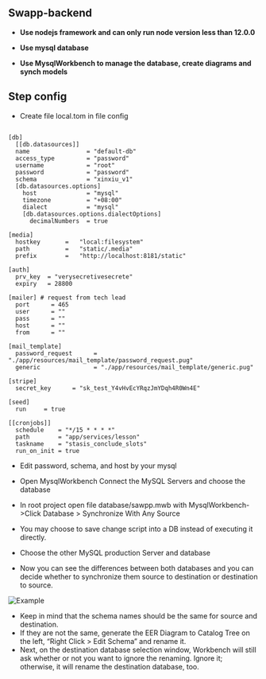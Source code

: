 ## Swapp-backend

- **Use nodejs framework and can only run node version less than 12.0.0**
 
- **Use mysql database**

- **Use MysqlWorkbench to manage the database, create diagrams and synch models**

## Step config

- Create file local.tom in file config

```

[db]
  [[db.datasources]]
  name                = "default-db"
  access_type         = "password"
  username            = "root"
  password            = "password"
  schema              = "xinxiu_v1"
  [db.datasources.options]
    host              = "mysql"
    timezone          = "+08:00"
    dialect           = "mysql"
    [db.datasources.options.dialectOptions]
      decimalNumbers  = true

[media]
  hostkey		=	"local:filesystem"
  path  		=	"static/.media"
  prefix		=	"http://localhost:8181/static"

[auth]
  prv_key  = "verysecretivesecrete"
  expiry   = 28800
  
[mailer] # request from tech lead
  port      = 465
  user      = ""
  pass      = ""
  host      = ""
  from      = ""

[mail_template]
  password_request      = "./app/resources/mail_template/password_request.pug"
  generic               = "./app/resources/mail_template/generic.pug"

[stripe]
  secret_key      = "sk_test_Y4vHvEcYRqzJmYDqh4R0Wn4E"

[seed]
  run     = true

[[cronjobs]]
  schedule    = "*/15 * * * *" 
  path        = "app/services/lesson" 
  taskname    = "stasis_conclude_slots" 
  run_on_init = true

```
- Edit password, schema, and host by your mysql
- Open MysqlWorkbench Connect the MySQL Servers and choose the database

- In root project open file database/sawpp.mwb with MysqlWorkbench->Click Database > Synchronize With Any Source
- You may choose to save change script into a DB instead of executing it directly.
- Choose the other MySQL production Server and database
- Now you can see the differences between both databases and you can decide whether to synchronize them source to destination or destination to source.

![Example](https://www.optimum7.com/wp-content/uploads/2013/02/Database-Synchronization-and-Revisioning-with-MySQL-4.png)

- Keep in mind that the schema names should be the same for source and destination.
- If they are not the same, generate the EER Diagram to Catalog Tree on the left, “Right Click > Edit Schema” and rename it.
- Next, on the destination database selection window, Workbench will still ask whether or not you want to ignore the renaming. Ignore it; otherwise, it will rename the destination database, too.
